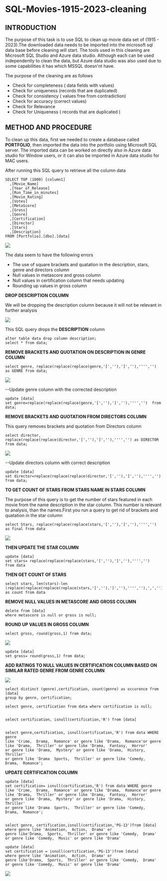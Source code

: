 # SQL-Movies-1915-2023-cleaning

## INTRODUCTION

The purpose of this task is to use SQL to clean up movie data set of (1915 - 2023).The downloaded data needs to be imported into the microsoft sql data base before cleaning will start. The tools used in this cleaning are Microsoft SQL Studio and Azure data studio. Although each can be used independently to clean the data, but Azure data studio was also used due to some capabilities it has which MSSQL doesn'nt have.

The purpose of the cleaning are as follows

- Check for completeness ( data fields with values)
- Check for uniqueness (records that are duplicated)
- Check for consistency ( values free from contradiction)
- Check for accuracy (correct values)
- Check for Relevance
- Check for Uniqueness ( records that are duplicated )


## METHOD AND PROCEDURE

To clean up this data, first we needed to create a database called **PORTFOLIO**, then imported the data into the portfolio using Microsoft SQL server. The imported data can be worked on directly also in Azure data studio for Window users, or it can also be imported in Azure data studio for MAC users.

After running this SQL query to retrieve all the column data


    SELECT TOP (1000) [column1]
      ,[Movie_Name]
      ,[Year_of_Release]
      ,[Run_Time_in_minutes]
      ,[Movie_Rating]
      ,[Votes]
      ,[MetaScore]
      ,[Gross]
      ,[Genre]
      ,[Certification]
      ,[Director]
      ,[Stars]
      ,[Description]
    FROM [Portfolio].[dbo].[data]

![](1.1.png)


The data seem to have the following errors
- The use of square brackets and quatation in the description, stars, genre and directors column
- Null values in metascore and gross column
- Null values in certification column that needs updating
- Rounding up values in gross column

**DROP DESCRIPTION COLUMN**

We will be dropping the description column because it will not be relevant in further analysis

![](1.0.png)

This SQL query drops the **DESCRIPTION** column

  
    alter table data drop column description;
    select * from data;
  
**REMOVE BRACKETS AND QUOTATION ON DESCRIPTION IN GENRE COLUMN**

    select genre, replace(replace(replace(genre,'[',''),']',''),'''','') as GENRE from data;

![](3.1.png)

--Update genre column with the corrected description

    update [data]
    set genre=replace(replace(replace(genre,'[',''),']',''),'''','')  from data;


**REMOVE BRACKETS AND QUOTATION FROM DIRECTORS COLUMN**

  This query removes brackets and quotation from Directors column

    select director, replace(replace(replace(director,'[',''),']',''),'''','') as DIRECTOR from data;

![](2.1.1.png)

--Update directors column with correct description

    update [data]
    set director=replace(replace(replace(director,'[',''),']',''),'''','') from data;

**TO GET COUNT OF STARS FROM STARS NAME IN STARS COLUMN**

The purpose of this query is to get the number of stars featured in each movie from the name description in the star column. This number is relevant to analysis, than the names.First you run a query to get rid of brackets and quatation in the star column

    select Stars, replace(replace(replace(stars,'[',''),']',''),'''','') as final from data

![](4.png)

**THEN UPDATE THE STAR COLUMN**

    update [data]
    set stars= replace(replace(replace(stars,'[',''),']',''),'''','')  from data

**THEN GET COUNT OF STARS**

    select stars, len(stars)-len (replace(replace(replace(replace(stars,'[',''),']',''),'''',''),',',''))+1 as count from data

  
**REMOVE NULL VALUES IN METASCORE AND GROSS COLUMN**

    delete from [data]
    where metascore is null or gross is null;

**ROUND UP VALUES IN GROSS COLUMN**

    select gross, round(gross,1) from data;

![](5.png)
  
    update [data]
    set gross= round(gross,1) from data;


**ADD RATINGS TO NULL VALUES IN CERTIFICATION COLUMN BASED ON SIMILAR RATED GENRE FROM GENRE COLUMN**

  ![](6.0.png)

    select distinct (genre),certification, count(genre) as occurence from [data]
    group by genre, certification;

    select genre, certification from data where certification is null;

  
    select certification, isnull(certification,'R') from [data]


    select genre,certification, isnull(certification,'R') from data WHERE genre 
    like 'Crime,  Drama,  Romance' or genre like 'Drama,  Romance'or genre 
    like 'Drama,  Thriller' or genre like 'Drama,  Fantasy,  Horror'
    or genre like 'Drama,  Mystery' or genre like 'Drama,  History,  Thriller'
    or genre like 'Drama  Sports,  Thriller' or genre like 'Comedy,  Drama,  Romance';

**UPDATE CERTIFICATION COLUMN**

    update [data]
    set certification= isnull(certification,'R') from data WHERE genre 
    like 'Crime,  Drama,  Romance' or genre like 'Drama,  Romance'or genre 
    like 'Drama,  Thriller' or genre like 'Drama,  Fantasy,  Horror'
    or genre like 'Drama,  Mystery' or genre like 'Drama,  History,  Thriller'
    or genre like 'Drama  Sports,  Thriller' or genre like 'Comedy,  Drama,  Romance';


    select genre, certification,isnull(certification,'PG-13')from [data]
    where genre like 'Animation,  Action,  Drama' or 
    genre like'Drama,  Sports,  Thriller' or genre like 'Comedy,  Drama'
    or genre like 'Comedy,  Music' or genre like 'Drama'
  
    update [data]
    set certification = isnull(certification,'PG-13')from [data]
    where genre like 'Animation,  Action,  Drama' or 
    genre like'Drama,  Sports,  Thriller' or genre like 'Comedy,  Drama'
    or genre like 'Comedy,  Music' or genre like 'Drama'

![](7.0.png)



